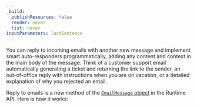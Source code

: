 ```yaml
---
_build:
  publishResources: false
  render: never
  list: never
inputParameters: lastSentence
---
```


You can reply to incoming emails with another new message and implement smart auto-responders programmatically, adding any content and context in the main body of the message. Think of a customer support email automatically generating a ticket and returning the link to the sender, an out-of-office reply with instructions when you are on vacation, or a detailed explanation of why you rejected an email.

Reply to emails is a new method of the [`EmailMessage` object](/email-routing/email-workers/runtime-api/#emailmessage-definition) in the Runtime API. Here is how it works:
